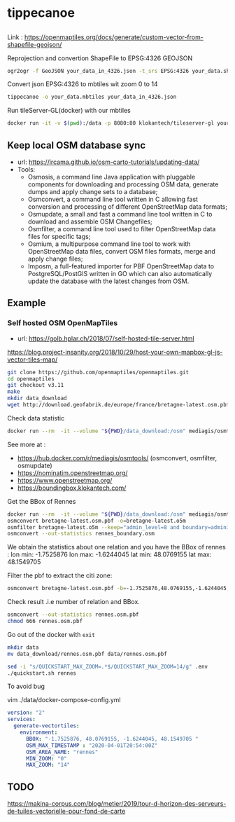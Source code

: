 # tippecanoe

##
Link : https://openmaptiles.org/docs/generate/custom-vector-from-shapefile-geojson/

Reprojection and convertion ShapeFile  to EPSG:4326 GEOJSON

```bash
ogr2ogr -f GeoJSON your_data_in_4326.json -t_srs EPSG:4326 your_data.shp
```

Convert json  EPSG:4326 to mbtiles wit zoom 0 to 14
```bash
tippecanoe -o your_data.mbtiles your_data_in_4326.json
```

Run tileServer-GL(docker) with our mbtiles
```bash
docker run -it -v $(pwd):/data -p 8080:80 klokantech/tileserver-gl your_data.mbtiles
````





## Keep local OSM database sync

- url: https://ircama.github.io/osm-carto-tutorials/updating-data/
- Tools:
  - Osmosis, a command line Java application with pluggable components for downloading and processing OSM data, generate dumps and apply change sets to a database;
  - Osmconvert, a command line tool written in C allowing fast conversion and processing of different OpenStreetMap data formats;
  - Osmupdate, a small and fast a command line tool written in C to download and assemble OSM Changefiles;
  - Osmfilter, a command line tool used to filter OpenStreetMap data files for specific tags;
  - Osmium, a multipurpose command line tool to work with OpenStreetMap data files, convert OSM files formats, merge and apply change files;
  - Imposm, a full-featured importer for PBF OpenStreetMap data to PostgreSQL/PostGIS written in GO which can also automatically update the database with the latest changes from OSM.

## Example

### Self hosted OSM OpenMapTiles

- url: https://golb.hplar.ch/2018/07/self-hosted-tile-server.html

https://blog.project-insanity.org/2018/10/29/host-your-own-mapbox-gl-js-vector-tiles-map/


```bash
git clone https://github.com/openmaptiles/openmaptiles.git
cd openmaptiles
git checkout v3.11
make
mkdir data_download 
wget http://download.geofabrik.de/europe/france/bretagne-latest.osm.pbf -O /data_download/osm-data/bretagne-latest.osm.pbf
```


Check data statistic
```bash
docker run --rm  -it --volume "${PWD}/data_download:/osm" mediagis/osmtools osmconvert --out-statistics bretagne-latest.osm.pbf
```
See more at : 
- https://hub.docker.com/r/mediagis/osmtools/  (osmconvert, osmfilter, osmupdate)
- https://nominatim.openstreetmap.org/
- https://www.openstreetmap.org/
- https://boundingbox.klokantech.com/

Get the BBox of Rennes
```bash
docker run --rm  -it --volume "${PWD}/data_download:/osm" mediagis/osmtools /bin/bash
osmconvert bretagne-latest.osm.pbf -o=bretagne-latest.o5m
osmfilter bretagne-latest.o5m --keep="admin_level=8 and boundary=administrative and name=Rennes" -o=rennes_boundary.osm
osmconvert --out-statistics rennes_boundary.osm
```

We obtain the statistics about one relation and you have the BBox of rennes :
lon min: -1.7525876
lon max: -1.6244045
lat min: 48.0769155
lat max: 48.1549705


Filter the pbf to extract the citi zone:
```bash
osmconvert bretagne-latest.osm.pbf -b=-1.7525876,48.0769155,-1.6244045,48.1549705 -o=rennes.osm.pbf
```

Check result .i.e number of relation and BBox.
```bash
osmconvert --out-statistics rennes.osm.pbf
chmod 666 rennes.osm.pbf
```

Go out of the docker with ```exit```

```bash
mkdir data
mv data_download/rennes.osm.pbf data/rennes.osm.pbf

sed -i "s/QUICKSTART_MAX_ZOOM=.*$/QUICKSTART_MAX_ZOOM=14/g" .env
./quickstart.sh rennes
```

To avoid bug

vim ./data/docker-compose-config.yml
```yml
version: "2"
services:
  generate-vectortiles:
    environment:
      BBOX: "-1.7525876, 48.0769155, -1.6244045, 48.1549705 "
      OSM_MAX_TIMESTAMP : "2020-04-01T20:54:00Z"
      OSM_AREA_NAME: "rennes"
      MIN_ZOOM: "0"
      MAX_ZOOM: "14"
```



## TODO

https://makina-corpus.com/blog/metier/2019/tour-d-horizon-des-serveurs-de-tuiles-vectorielle-pour-fond-de-carte

